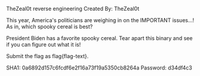 TheZeal0t reverse engineering
Created By: TheZeal0t

This year, America's politicians are weighing in on the IMPORTANT issues...! As in, which spooky cereal is best?

President Biden has a favorite spooky cereal. Tear apart this binary and see if you can figure out what it is!

Submit the flag as flag{flag-text}.

 SHA1: 0a6892d157c6fcdf6e2f16a73f19a5350cb8264a
Password: d34df4c3
